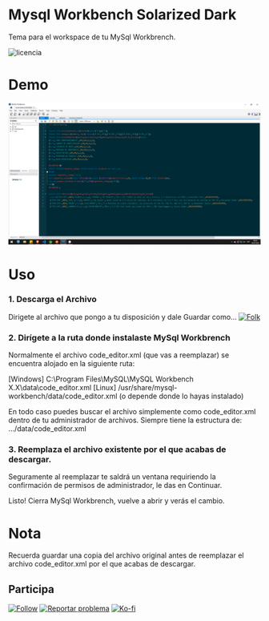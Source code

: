 # Mysql Workbench Solarized Dark

Tema para el workspace de tu MySql Workbrench.

<img src="https://img.shields.io/badge/LICENCIA-GPL-yellow?style=for-the-badge&logo=git&logoColor=white" alt="licencia" />

# Demo

<p align="center"> 
    <img src="/Demo.PNG"/>
</p>

# Uso
### 1. Descarga el Archivo
Dirigete al archivo que pongo a tu disposición y dale Guardar como...
<a href="https://raw.githubusercontent.com/KeyCuevasMelgarejo/MYSQL-WORKBRENCH-SOLARIZED-DARK_/main/code_editor.xml" download>
    <img alt="Folk" title="Descargar" src="https://shields.io/badge/-DESCARGAR-red.svg?&style=for-the-badge&logo=github&logoColor=white"/></a>

### 2. Dirígete a la ruta donde instalaste MySql Workbrench
Normalmente el archivo code_editor.xml (que vas a reemplazar) se encuentra alojado en la siguiente ruta:

[Windows] C:\Program Files\MySQL\MySQL Workbench X.X\data\code_editor.xml
[Linux] /usr/share/mysql-workbench/data/code_editor.xml (o depende donde lo hayas instalado)

En todo caso puedes buscar el archivo simplemente como code_editor.xml dentro de tu administrador de archivos. Siempre tiene la estructura de: .../data/code_editor.xml

### 3. Reemplaza el archivo existente por el que acabas de descargar.
Seguramente al reemplazar te saldrá un ventana requiriendo la confirmación de permisos de administrador, le das en Continuar.

Listo! Cierra MySql Workbrench, vuelve a abrir y verás el cambio.

# Nota
Recuerda guardar una copia del archivo original antes de reemplazar el archivo code_editor.xml por el que acabas de descargar. 

## Participa
<p align="left">
  <a href="https://github.com/KeyCuevasMelgarejo/MYSQL-WORKBRENCH-SOLARIZED-DARK_/subscription">
    <img alt="Follow" title="Dale Me Gusta" src="https://shields.io/badge/-LIKE%20THIS%20REPO-informational.svg?&style=for-the-badge&logo=github&logoColor=white"/></a>
  <a href="https://github.com/KeyCuevasMelgarejo/MYSQL-WORKBRENCH-SOLARIZED-DARK_/issues/new">
    <img alt="Reportar problema" title="Ayudemos a mejorar" src="https://shields.io/badge/-REPORTA%20UN%20PROBLEMA-yellow.svg?&style=for-the-badge&logo=github&logoColor=white"/></a>
  <a href="https://ko-fi.com/keycuevasmelgarejo"><img alt="Ko-fi" title="Contribuye" src="https://shields.io/badge/-BUY%20ME%20A%20COFFEE-CC2735.svg?&style=for-the-badge&logo=ko-fi&logoColor=white"></a>
</p>
